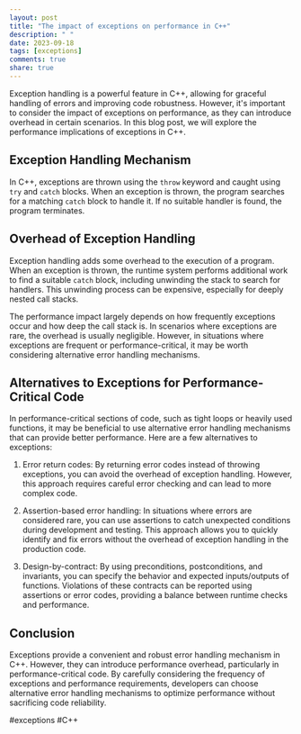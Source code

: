 ```yaml
---
layout: post
title: "The impact of exceptions on performance in C++"
description: " "
date: 2023-09-18
tags: [exceptions]
comments: true
share: true
---
```


Exception handling is a powerful feature in C++, allowing for graceful handling of errors and improving code robustness. However, it's important to consider the impact of exceptions on performance, as they can introduce overhead in certain scenarios. In this blog post, we will explore the performance implications of exceptions in C++.

## Exception Handling Mechanism

In C++, exceptions are thrown using the `throw` keyword and caught using `try` and `catch` blocks. When an exception is thrown, the program searches for a matching `catch` block to handle it. If no suitable handler is found, the program terminates.

## Overhead of Exception Handling

Exception handling adds some overhead to the execution of a program. When an exception is thrown, the runtime system performs additional work to find a suitable `catch` block, including unwinding the stack to search for handlers. This unwinding process can be expensive, especially for deeply nested call stacks.

The performance impact largely depends on how frequently exceptions occur and how deep the call stack is. In scenarios where exceptions are rare, the overhead is usually negligible. However, in situations where exceptions are frequent or performance-critical, it may be worth considering alternative error handling mechanisms.

## Alternatives to Exceptions for Performance-Critical Code

In performance-critical sections of code, such as tight loops or heavily used functions, it may be beneficial to use alternative error handling mechanisms that can provide better performance. Here are a few alternatives to exceptions:

1. Error return codes: By returning error codes instead of throwing exceptions, you can avoid the overhead of exception handling. However, this approach requires careful error checking and can lead to more complex code.

2. Assertion-based error handling: In situations where errors are considered rare, you can use assertions to catch unexpected conditions during development and testing. This approach allows you to quickly identify and fix errors without the overhead of exception handling in the production code.

3. Design-by-contract: By using preconditions, postconditions, and invariants, you can specify the behavior and expected inputs/outputs of functions. Violations of these contracts can be reported using assertions or error codes, providing a balance between runtime checks and performance.

## Conclusion

Exceptions provide a convenient and robust error handling mechanism in C++. However, they can introduce performance overhead, particularly in performance-critical code. By carefully considering the frequency of exceptions and performance requirements, developers can choose alternative error handling mechanisms to optimize performance without sacrificing code reliability.

#exceptions #C++